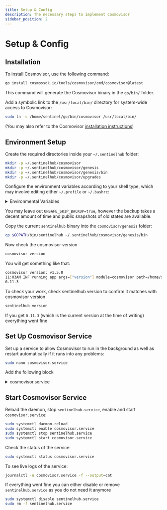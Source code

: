 ```yaml
---
title: Setup & Config
description: The necessary steps to implement Cosmovisor
sidebar_position: 2
---
```


# Setup & Config

## Installation

To install Cosmovisor, use the following command:

```bash
go install cosmossdk.io/tools/cosmovisor/cmd/cosmovisor@latest
```

This command will generate the Cosmovisor binary in the `go/bin/` folder.

Add a symbolic link to the `/usr/local/bin/` directory for system-wide access to Cosmovisor:

```bash
sudo ln -s /home/sentinel/go/bin/cosmovisor /usr/local/bin/
```

(You may also refer to the Cosmovisor [installation instructions](https://github.com/cosmos/cosmos-sdk/tree/main/tools/cosmovisor#installation))

## Environment Setup

Create the required directories inside your `~/.sentinelhub` folder:

```bash
mkdir -p ~/.sentinelhub/cosmovisor
mkdir -p ~/.sentinelhub/cosmovisor/genesis
mkdir -p ~/.sentinelhub/cosmovisor/genesis/bin
mkdir -p ~/.sentinelhub/cosmovisor/upgrades
```

Configure the environment variables according to your shell type, which may involve editing either `~/.profile` or `~/.bashrc`:

<details>
<summary>Environmental Variables</summary>
<p>

```bash
echo "# Cosmovisor Environmental Variables" >> ~/.bashrc
echo "export DAEMON_NAME=sentinelhub" >> ~/.bashrc
echo "export DAEMON_HOME=$HOME/.sentinelhub" >> ~/.bashrc
echo "export DAEMON_ALLOW_DOWNLOAD_BINARIES=false" >> ~/.bashrc
echo "export DAEMON_LOG_BUFFER_SIZE=512" >> ~/.bashrc
echo "export DAEMON_RESTART_AFTER_UPGRADE=true" >> ~/.bashrc
echo "export UNSAFE_SKIP_BACKUP=true" >> ~/.bashrc

source ~/.bashrc
```

</p>
</details>

You may leave out `UNSAFE_SKIP_BACKUP=true`, however the backup takes a decent amount of time and public snapshots of old states are available.

Copy the current `sentinelhub` binary into the `cosmovisor/genesis` folder:

```bash
cp $GOPATH/bin/sentinelhub ~/.sentinelhub/cosmovisor/genesis/bin
```

Now check the cosmovisor version

```bash
cosmovisor version
```

You will get something like that:

```bash
cosmovisor version: v1.5.0
11:03AM INF running app args=["version"] module=cosmovisor path=/home/sentinel/.sentinelhub/cosmovisor/genesis/bin/sentinelhub
0.11.3
```

To check your work, check sentinelhub version to confirm it matches with cosmovisor version

```bash
sentinelhub version
```

If you get `0.11.3` (which is the current version at the time of writing) everything went fine

## Set Up Cosmovisor Service

Set up a service to allow Cosmovisor to run in the background as well as restart automatically if it runs into any problems:

```bash
sudo nano cosmovisor.service
```

Add the following block

<details>
<summary>cosmovisor.service</summary>
<p>

```bash title="/etc/systemd/system/cosmovisor.service"
[Unit]
Description=Cosmovisor Daemon
After=network-online.target

[Service]
Environment="DAEMON_NAME=sentinelhub"
Environment="DAEMON_HOME=/home/your-user/.sentinelhub"
Environment="DAEMON_RESTART_AFTER_UPGRADE=true"
Environment="DAEMON_ALLOW_DOWNLOAD_BINARIES=false"
Environment="DAEMON_LOG_BUFFER_SIZE=512"
Environment="UNSAFE_SKIP_BACKUP=true"
User=your-user
ExecStart=cosmovisor run start
Restart=always
RestartSec=3
LimitNOFILE=infinity
LimitNPROC=infinity

[Install]
WantedBy=multi-user.target
```

</p>
</details>

## Start Cosmovisor Service

Reload the daemon, stop `sentinelhub.service`, enable and start `cosmovisor.service`:

```bash
sudo systemctl daemon-reload
sudo systemctl enable cosmovisor.service
sudo systemctl stop sentinelhub.service
sudo systemctl start cosmovisor.service
```

Check the status of the service:

```bash
sudo systemctl status cosmovisor.service
```

To see live logs of the service:

```bash
journalctl -u cosmovisor.service -f --output=cat
```

If everything went fine you can either disable or remove `sentinelhub.service` as you do not need it anymore

```bash
sudo systemctl disable sentinelhub.service
sudo rm -f sentinelhub.service
```
